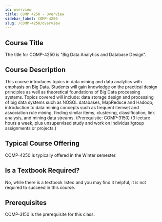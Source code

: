 ```yaml
---
id: overview
title: COMP 4250 - Overview
sidebar_label: COMP-4250
slug: /COMP-4250/overview
---
```


## Course Title

The title for COMP-4250 is "Big Data Analytics and Database Design".

## Course Description

This course introduces topics in data mining and data analytics with emphasis on Big Data. Students will gain knowledge on the practical design principles as well as theoretical foundations of Big Data processing systems. Topics covered will include: data storage design and processing of big data systems such as NOSQL databases, MapReduce and Hadoop; introduction to data mining concepts such as frequent itemset and association rule mining, finding similar items, clustering, classification, link analysis, and mining data streams. (Prerequisite: COMP-3150) (3 lecture hours a week, plus unsupervised study and work on individual/group assignments or projects.)

## Typical Course Offering

COMP-4250 is typically offered in the Winter semester.

## Is a Textbook Required?

No, while there is a textbook listed and you may find it helpful, it is not required to succeed in this course.

## Prerequisites

COMP-3150 is the prerequisite for this class.

